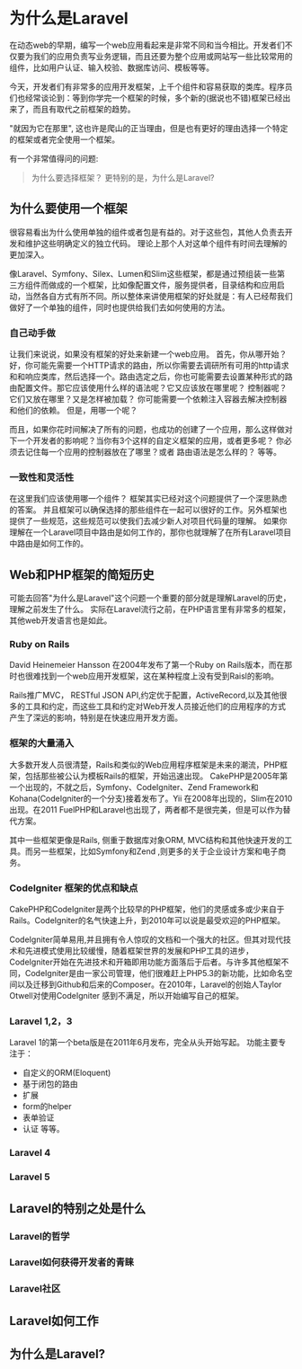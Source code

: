 # 为什么是Laravel

在动态web的早期，编写一个web应用看起来是非常不同和当今相比。开发者们不仅要为我们的应用负责写业务逻辑，而且还要为整个应用或网站写一些比较常用的组件，比如用户认证、输入校验、数据库访问、模板等等。

今天，开发者们有非常多的应用开发框架，上千个组件和容易获取的类库。程序员们也经常谈论到：等到你学完一个框架的时候，多个新的(据说也不错)框架已经出来了，而且有取代之前框架的趋势。

"就因为它在那里", 这也许是爬山的正当理由，但是也有更好的理由选择一个特定的框架或者完全使用一个框架。

有一个非常值得问的问题:

> 为什么要选择框架？ 更特别的是，为什么是Laravel?

## 为什么要使用一个框架

很容易看出为什么使用单独的组件或者包是有益的。对于这些包，其他人负责去开发和维护这些明确定义的独立代码。
理论上那个人对这单个组件有时间去理解的更加深入。

像Laravel、Symfony、Silex、Lumen和Slim这些框架，都是通过预组装一些第三方组件而做成的一个框架，比如像配置文件，服务提供者，目录结构和应用启动，当然各自方式有所不同。所以整体来讲使用框架的好处就是：有人已经帮我们做好了一个单独的组件，同时也提供给我们去如何使用的方法。

### 自己动手做

让我们来说说，如果没有框架的好处来新建一个web应用。
首先，你从哪开始？好，你可能先需要一个HTTP请求的路由，所以你需要去调研所有可用的http请求和和响应类库，然后选择一个。路由选定之后，你也可能需要去设置某种形式的路由配置文件。那它应该使用什么样的语法呢？它又应该放在哪里呢？ 控制器呢？它们又放在哪里？又是怎样被加载？ 你可能需要一个依赖注入容器去解决控制器和他们的依赖。 但是，用哪一个呢？

而且，如果你花时间解决了所有的问题，也成功的创建了一个应用，那么这样做对下一个开发者的影响呢？当你有3个这样的自定义框架的应用，或者更多呢？ 你必须去记住每一个应用的控制器放在了哪里？或者 路由语法是怎么样的？ 等等。

### 一致性和灵活性

在这里我们应该使用哪一个组件？ 框架其实已经对这个问题提供了一个深思熟虑的答案。
并且框架可以确保选择的那些组件在一起可以很好的工作。另外框架也提供了一些规范，这些规范可以使我们去减少新人对项目代码量的理解。
如果你理解在一个Laravel项目中路由是如何工作的，那你也就理解了在所有Laravel项目中路由是如何工作的。


## Web和PHP框架的简短历史

可能去回答"为什么是Laravel"这个问题一个重要的部分就是理解Laravel的历史，理解之前发生了什么。
实际在Laravel流行之前，在PHP语言里有非常多的框架，其他web开发语言也是如此。

### Ruby on Rails

David Heinemeier Hansson 在2004年发布了第一个Ruby on Rails版本，而在那时也很难找到一个web应用开发框架，这在某种程度上没有受到Raisl的影响。

Rails推广MVC， RESTful JSON API,约定优于配置，ActiveRecord,以及其他很多的工具和约定，而这些工具和约定对Web开发人员接近他们的应用程序的方式产生了深远的影响，特别是在快速应用开发方面。

### 框架的大量涌入

大多数开发人员很清楚，Rails和类似的Web应用程序框架是未来的潮流，PHP框架，包括那些被公认为模板Rails的框架，开始迅速出现。
CakePHP是2005年第一个出现的，不就之后，Symfony、CodeIgniter、Zend Framework和Kohana(CodeIgniter的一个分支)接着发布了。Yii 在2008年出现的，Slim在2010出现。在2011 FuelPHP和Laravel也出现了，两者都不是很完美，但是可以作为替代方案。

其中一些框架更像是Rails, 侧重于数据库对象ORM, MVC结构和其他快速开发的工具。而另一些框架，比如Symfony和Zend ,则更多的关于企业设计方案和电子商务。

### CodeIgniter 框架的优点和缺点

CakePHP和CodeIgniter是两个比较早的PHP框架，他们的灵感或多或少来自于Rails。CodeIgniter的名气快速上升，到2010年可以说是最受欢迎的PHP框架。

CodeIgniter简单易用,并且拥有令人惊叹的文档和一个强大的社区。但其对现代技术和先进模式使用比较缓慢，随着框架世界的发展和PHP工具的进步，CodeIgniter开始在先进技术和开箱即用功能方面落后于后者。与许多其他框架不同，CodeIgniter是由一家公司管理，他们很难赶上PHP5.3的新功能，比如命名空间以及迁移到Github和后来的Composer。在2010年，Laravel的创始人Taylor Otwell对使用CodeIgniter
感到不满足，所以开始编写自己的框架。

### Laravel 1,2，3

Laravel 1的第一个beta版是在2011年6月发布，完全从头开始写起。 功能主要专注于： 
 - 自定义的ORM(Eloquent)
 - 基于闭包的路由
 - 扩展
 - form的helper
 - 表单验证
 - 认证
 等等。

### Laravel 4

### Laravel 5

## Laravel的特别之处是什么

### Laravel的哲学

### Laravel如何获得开发者的青睐

### Laravel社区

## Laravel如何工作

## 为什么是Laravel?
